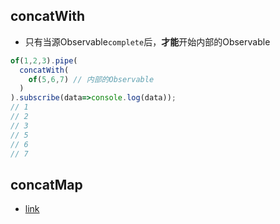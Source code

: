 ## concatWith
- 只有当源Observable`complete`后，**才能**开始内部的Observable
```js
of(1,2,3).pipe(
  concatWith(
    of(5,6,7) // 内部的Observable
  )
).subscribe(data=>console.log(data));
// 1
// 2
// 3
// 5
// 6
// 7
```

## concatMap
- [link]()